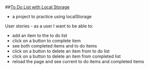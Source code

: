 ##[To Do List with Local Storage](http://isnotafunction.github.io/to-do-list)   

* a project to practice using localStorage

User stories - as a user I want to be able to:

*  add an item to the to do list
*  click on a button to complete item
*  see both completed items and to do items
*  click on a button to delete an item from to do list
*  click on a button to delete an item from completed list
*  reload the page and see current to do items and completed items
